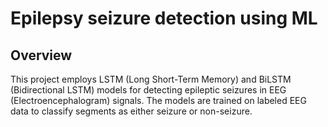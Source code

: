 # Epilepsy seizure detection using ML

## Overview

This project employs LSTM (Long Short-Term Memory) and BiLSTM (Bidirectional LSTM) models for detecting epileptic seizures in EEG (Electroencephalogram) signals. The models are trained on labeled EEG data to classify segments as either seizure or non-seizure.


